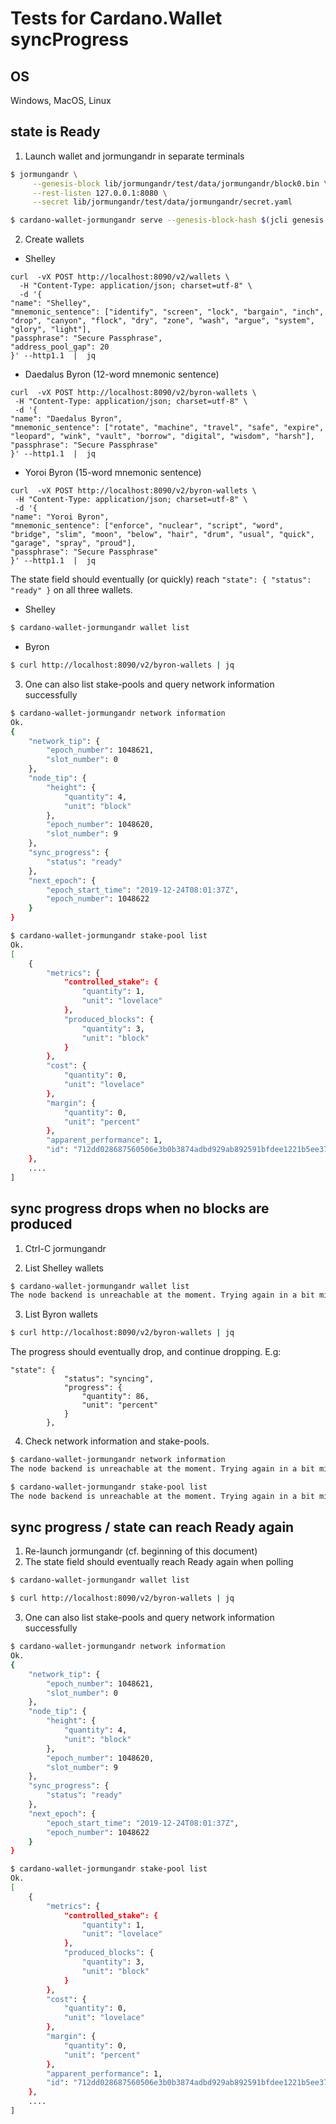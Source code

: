 # Tests for Cardano.Wallet syncProgress

## OS

Windows, MacOS, Linux

## state is Ready

1. Launch wallet and jormungandr in separate terminals
```bash
$ jormungandr \
     --genesis-block lib/jormungandr/test/data/jormungandr/block0.bin \
     --rest-listen 127.0.0.1:8080 \
     --secret lib/jormungandr/test/data/jormungandr/secret.yaml

$ cardano-wallet-jormungandr serve --genesis-block-hash $(jcli genesis hash --input lib/jormungandr/test/data/jormungandr/block0.bin) --node-port 8080
```

2. Create wallets
 - Shelley
```
curl  -vX POST http://localhost:8090/v2/wallets \
  -H "Content-Type: application/json; charset=utf-8" \
  -d '{
"name": "Shelley",
"mnemonic_sentence": ["identify", "screen", "lock", "bargain", "inch", "drop", "canyon", "flock", "dry", "zone", "wash", "argue", "system", "glory", "light"],
"passphrase": "Secure Passphrase",
"address_pool_gap": 20
}' --http1.1  |  jq
```
 - Daedalus Byron (12-word mnemonic sentence)
 ```
 curl  -vX POST http://localhost:8090/v2/byron-wallets \
  -H "Content-Type: application/json; charset=utf-8" \
  -d '{
"name": "Daedalus Byron",
"mnemonic_sentence": ["rotate", "machine", "travel", "safe", "expire", "leopard", "wink", "vault", "borrow", "digital", "wisdom", "harsh"],
"passphrase": "Secure Passphrase"
}' --http1.1  |  jq
```

 - Yoroi Byron (15-word mnemonic sentence)
 ```
 curl  -vX POST http://localhost:8090/v2/byron-wallets \
  -H "Content-Type: application/json; charset=utf-8" \
  -d '{
"name": "Yoroi Byron",
"mnemonic_sentence": ["enforce", "nuclear", "script", "word", "bridge", "slim", "moon", "below", "hair", "drum", "usual", "quick", "garage", "spray", "proud"],
"passphrase": "Secure Passphrase"
}' --http1.1  |  jq
```

The state field should eventually (or quickly) reach `"state": { "status": "ready" }` on all three wallets.
 - Shelley
```bash
$ cardano-wallet-jormungandr wallet list
```
 - Byron
 ```bash
 $ curl http://localhost:8090/v2/byron-wallets | jq
 ```

 3. One can also list stake-pools and query network information successfully

 ```bash
 $ cardano-wallet-jormungandr network information
 Ok.
 {
     "network_tip": {
         "epoch_number": 1048621,
         "slot_number": 0
     },
     "node_tip": {
         "height": {
             "quantity": 4,
             "unit": "block"
         },
         "epoch_number": 1048620,
         "slot_number": 9
     },
     "sync_progress": {
         "status": "ready"
     },
     "next_epoch": {
         "epoch_start_time": "2019-12-24T08:01:37Z",
         "epoch_number": 1048622
     }
 }
 ```

 ```bash
 $ cardano-wallet-jormungandr stake-pool list
 Ok.
 [
     {
         "metrics": {
             "controlled_stake": {
                 "quantity": 1,
                 "unit": "lovelace"
             },
             "produced_blocks": {
                 "quantity": 3,
                 "unit": "block"
             }
         },
         "cost": {
             "quantity": 0,
             "unit": "lovelace"
         },
         "margin": {
             "quantity": 0,
             "unit": "percent"
         },
         "apparent_performance": 1,
         "id": "712dd028687560506e3b0b3874adbd929ab892591bfdee1221b5ee3796b79b70"
     },
     ....
 ]
 ```

## sync progress drops when no blocks are produced

1. Ctrl-C jormungandr

2. List Shelley wallets
```bash
$ cardano-wallet-jormungandr wallet list
The node backend is unreachable at the moment. Trying again in a bit might work.
```

3. List Byron wallets

```bash
$ curl http://localhost:8090/v2/byron-wallets | jq
```

The progress should eventually drop, and continue dropping. E.g:

```
"state": {
            "status": "syncing",
            "progress": {
                "quantity": 86,
                "unit": "percent"
            }
        },
```

4. Check network information and stake-pools.
```bash
$ cardano-wallet-jormungandr network information
The node backend is unreachable at the moment. Trying again in a bit might work.
```

```bash
$ cardano-wallet-jormungandr stake-pool list
The node backend is unreachable at the moment. Trying again in a bit might work.
```

## sync progress / state can reach Ready again

1. Re-launch jormungandr (cf. beginning of this document)
2. The state field should eventually reach Ready again when polling
```bash
$ cardano-wallet-jormungandr wallet list
```

```bash
$ curl http://localhost:8090/v2/byron-wallets | jq
```

3. One can also list stake-pools and query network information successfully

```bash
$ cardano-wallet-jormungandr network information
Ok.
{
    "network_tip": {
        "epoch_number": 1048621,
        "slot_number": 0
    },
    "node_tip": {
        "height": {
            "quantity": 4,
            "unit": "block"
        },
        "epoch_number": 1048620,
        "slot_number": 9
    },
    "sync_progress": {
        "status": "ready"
    },
    "next_epoch": {
        "epoch_start_time": "2019-12-24T08:01:37Z",
        "epoch_number": 1048622
    }
}
```

```bash
$ cardano-wallet-jormungandr stake-pool list
Ok.
[
    {
        "metrics": {
            "controlled_stake": {
                "quantity": 1,
                "unit": "lovelace"
            },
            "produced_blocks": {
                "quantity": 3,
                "unit": "block"
            }
        },
        "cost": {
            "quantity": 0,
            "unit": "lovelace"
        },
        "margin": {
            "quantity": 0,
            "unit": "percent"
        },
        "apparent_performance": 1,
        "id": "712dd028687560506e3b0b3874adbd929ab892591bfdee1221b5ee3796b79b70"
    },
    ....
]
```
